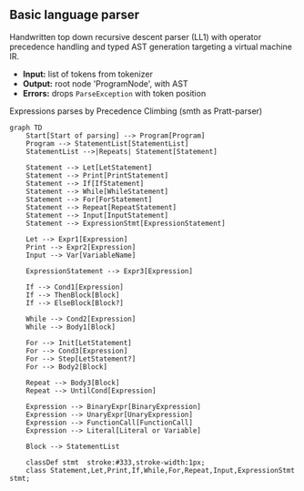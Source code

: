 ﻿## Basic language parser

Handwritten top down recursive descent parser (LL1) with operator precedence handling and typed AST generation targeting a virtual machine IR.

- **Input:** list of tokens from tokenizer
- **Output:** root node 'ProgramNode', with AST
- **Errors:** drops `ParseException` with token position

Expressions parses by Precedence Climbing (smth as Pratt-parser)

```mermaid
graph TD
    Start[Start of parsing] --> Program[Program]
    Program --> StatementList[StatementList]
    StatementList -->|Repeats| Statement[Statement]
    
    Statement --> Let[LetStatement]
    Statement --> Print[PrintStatement]
    Statement --> If[IfStatement]
    Statement --> While[WhileStatement]
    Statement --> For[ForStatement]
    Statement --> Repeat[RepeatStatement]
    Statement --> Input[InputStatement]
    Statement --> ExpressionStmt[ExpressionStatement]
    
    Let --> Expr1[Expression]
    Print --> Expr2[Expression]
    Input --> Var[VariableName]

    ExpressionStatement --> Expr3[Expression]

    If --> Cond1[Expression]
    If --> ThenBlock[Block]
    If --> ElseBlock[Block?]

    While --> Cond2[Expression]
    While --> Body1[Block]

    For --> Init[LetStatement]
    For --> Cond3[Expression]
    For --> Step[LetStatement?]
    For --> Body2[Block]

    Repeat --> Body3[Block]
    Repeat --> UntilCond[Expression]
    
    Expression --> BinaryExpr[BinaryExpression]
    Expression --> UnaryExpr[UnaryExpression]
    Expression --> FunctionCall[FunctionCall]
    Expression --> Literal[Literal or Variable]

    Block --> StatementList

    classDef stmt  stroke:#333,stroke-width:1px;
    class Statement,Let,Print,If,While,For,Repeat,Input,ExpressionStmt stmt;
```
